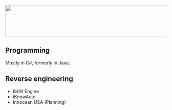 <section id="header">
	<br>
	    <img width="600" height="100" src="https://wexfy.com/apex/logo.svg">
	<br>
</section>

<h2>Programming</h2>
<p>Mostly in C#, formerly in Java.</p>
<h2>Reverse engineering</h2>
<ul>
  <li>B4W Engine</li>
  <li>iKnowAuto</li>
  <li>Innocean USA (Planning)</li>
</ul>
